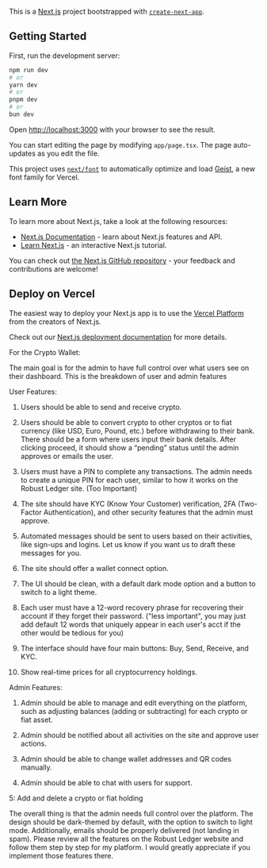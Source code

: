 This is a [Next.js](https://nextjs.org) project bootstrapped with [`create-next-app`](https://nextjs.org/docs/app/api-reference/cli/create-next-app).

## Getting Started

First, run the development server:

```bash
npm run dev
# or
yarn dev
# or
pnpm dev
# or
bun dev
```

Open [http://localhost:3000](http://localhost:3000) with your browser to see the result.

You can start editing the page by modifying `app/page.tsx`. The page auto-updates as you edit the file.

This project uses [`next/font`](https://nextjs.org/docs/app/building-your-application/optimizing/fonts) to automatically optimize and load [Geist](https://vercel.com/font), a new font family for Vercel.

## Learn More

To learn more about Next.js, take a look at the following resources:

- [Next.js Documentation](https://nextjs.org/docs) - learn about Next.js features and API.
- [Learn Next.js](https://nextjs.org/learn) - an interactive Next.js tutorial.

You can check out [the Next.js GitHub repository](https://github.com/vercel/next.js) - your feedback and contributions are welcome!

## Deploy on Vercel

The easiest way to deploy your Next.js app is to use the [Vercel Platform](https://vercel.com/new?utm_medium=default-template&filter=next.js&utm_source=create-next-app&utm_campaign=create-next-app-readme) from the creators of Next.js.

Check out our [Next.js deployment documentation](https://nextjs.org/docs/app/building-your-application/deploying) for more details.


For the Crypto Wallet:

The main goal is for the admin to have full control over what users see on their dashboard. This is the breakdown of user and admin features

User Features:

1. Users should be able to send and receive crypto.


2. Users should be able to convert crypto to other cryptos or to fiat currency (like USD, Euro, Pound, etc.) before withdrawing to their bank. There should be a form where users input their bank details. After clicking proceed, it should show a “pending” status until the admin approves or emails the user.


3. Users must have a PIN to complete any transactions. The admin needs to create a unique PIN for each user, similar to how it works on the Robust Ledger site. (Too Important)


4. The site should have KYC (Know Your Customer) verification, 2FA (Two-Factor Authentication), and other security features that the admin must approve.


5. Automated messages should be sent to users based on their activities, like sign-ups and logins. Let us know if you want us to draft these messages for you.


6. The site should offer a wallet connect option.


7. The UI should be clean, with a default dark mode option and a button to switch to a light theme.


8. Each user must have a 12-word recovery phrase for recovering their account if they forget their password. ("less important", you may just add default 12 words that uniquely appear in each user's acct if the other would be tedious for you) 


9. The interface should have four main buttons: Buy, Send, Receive, and KYC.


10. Show real-time prices for all cryptocurrency holdings.



Admin Features:

1. Admin should be able to manage and edit everything on the platform, such as adjusting balances (adding or subtracting) for each crypto or fiat asset.


2. Admin should be notified about all activities on the site and approve user actions.


3. Admin should be able to change wallet addresses and QR codes manually.


4. Admin should be able to chat with users for support.

5: Add and delete a crypto or fiat holding 


The overall thing is that the admin needs full control over the platform. The design should be dark-themed by default, with the option to switch to light mode. Additionally, emails should be properly delivered (not landing in spam). Please review all the features on the Robust Ledger website and follow them step by step for my platform. I would greatly appreciate if you implement those features there.